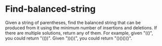 # Find-balanced-string
Given a string of parentheses, find the balanced string that can be produced from it using the minimum number of insertions and deletions. If there are multiple solutions, return any of them.  For example, given "(()", you could return "(())". Given "))()(", you could return "()()()()".
